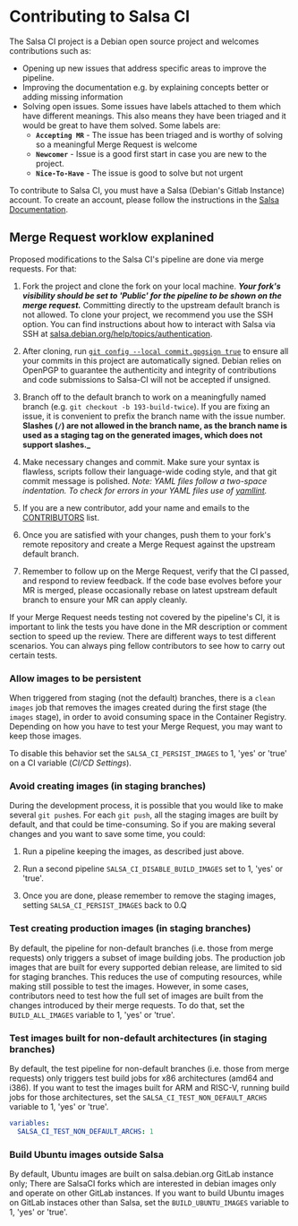 # Contributing to Salsa CI

The Salsa CI project is a Debian open source project and welcomes contributions
such as:

* Opening up new issues that address specific areas to improve the pipeline.
* Improving the documentation e.g. by explaining concepts better or adding
  missing information
* Solving open issues. Some issues have labels attached to them which have
  different meanings. This also means they have been triaged and it would be
  great to have them solved. Some labels are:
  * **`Accepting MR`** - The issue has been triaged and is worthy of solving
    so a meaningful Merge Request is welcome
  * **`Newcomer`** - Issue is a good first start in case you are new to the
    project.
  * **`Nice-To-Have`** - The issue is good to solve but not urgent

To contribute to Salsa CI, you must have a Salsa (Debian's Gitlab Instance)
account. To create an account, please follow the instructions in the [Salsa
Documentation](https://wiki.debian.org/Salsa/Doc#Users).

## Merge Request worklow explanined

Proposed modifications to the Salsa CI's pipeline are done via merge requests.
For that:

1. Fork the project and clone the fork on your local machine. **_Your fork's
   visibility should be set to 'Public' for the pipeline to be shown on the
   merge request._** Committing directly to the upstream default branch is not
   allowed. To clone your project, we recommend you use the SSH option. You can
   find instructions about how to interact with Salsa via SSH at
   [salsa.debian.org/help/topics/authentication](https://salsa.debian.org/help/topics/authentication/index.md).

1. After cloning, run [`git config --local commit.gpgsign true`](https://git-scm.com/book/en/v2/Git-Tools-Signing-Your-Work#_everyone_must_sign)
   to ensure all your commits in this project are automatically signed. Debian
   relies on OpenPGP to guarantee the authenticity and integrity of contributions
   and code submissions to Salsa-CI will not be accepted if unsigned.

1. Branch off to the default branch to work on a meaningfully named branch (e.g.
   `git checkout -b 193-build-twice`). If you are fixing an issue, it is
   convenient to prefix the branch name with the issue number. **Slashes (`/`)
   are not allowed in the branch name, as the branch name is used as a staging
   tag on the generated images, which does not support slashes._**

1. Make necessary changes and commit. Make sure your syntax is flawless, scripts
   follow their language-wide coding style, and that git commit message is
   polished. *Note: YAML files follow a two-space indentation. To check for
   errors in your YAML files use of
   [yamllint](https://manpages.debian.org/unstable/yamllint/yamllint.1.en.html).*

1. If you are a new contributor, add your name and emails to the
   [CONTRIBUTORS](CONTRIBUTORS) list.

1. Once you are satisfied with your changes, push them to your fork's remote
   repository and create a Merge Request against the upstream default branch.

1. Remember to follow up on the Merge Request, verify that the CI passed, and
   respond to review feedback. If the code base evolves before your MR is
   merged, please occasionally rebase on latest upstream default branch to
   ensure your MR can apply cleanly.

If your Merge Request needs testing not covered by the pipeline's CI, it is
important to link the tests you have done in the MR description or comment
section to speed up the review. There are different ways to test different
scenarios. You can always ping fellow contributors to see how to carry out
certain tests.

### Allow images to be persistent

When triggered from staging (not the default) branches, there is a `clean
images` job that removes the images created during the first stage (the `images`
stage), in order to avoid consuming space in the Container Registry. Depending
on how you have to test your Merge Request, you may want to keep those images.

To disable this behavior set the `SALSA_CI_PERSIST_IMAGES` to 1, 'yes' or
'true' on a CI variable (*CI/CD Settings*).

### Avoid creating images (in staging branches)

During the development process, it is possible that you would like to make
several `git push`es. For each `git push`, all the staging images are built by
default, and that could be time-consuming. So if you are making several changes
and you want to save some time, you could:

1. Run a pipeline keeping the images, as described just above.

1. Run a second pipeline `SALSA_CI_DISABLE_BUILD_IMAGES` set to 1, 'yes' or
   'true'.

1. Once you are done, please remember to remove the staging images, setting
   `SALSA_CI_PERSIST_IMAGES` back to 0.Q

### Test creating production images (in staging branches)

By default, the pipeline for non-default branches (i.e. those from merge
requests) only triggers a subset of image building jobs. The production job
images that are built for every supported debian release, are limited to sid
for staging branches. This reduces the use of computing resources, while making
still possible to test the images. However, in some cases, contributors need to
test how the full set of images are built from the changes introduced by their
merge requests. To do that, set the `BUILD_ALL_IMAGES` variable to 1, 'yes' or
'true'.

### Test images built for non-default architectures (in staging branches)

By default, the test pipeline for non-default branches (i.e. those from merge
requests) only triggers test build jobs for x86 architectures (amd64 and i386).
If you want to test the images built for ARM and RISC-V, running build jobs for
those architectures, set the `SALSA_CI_TEST_NON_DEFAULT_ARCHS` variable to 1,
'yes' or 'true'.

```yaml
variables:
  SALSA_CI_TEST_NON_DEFAULT_ARCHS: 1
```

### Build Ubuntu images outside Salsa

By default, Ubuntu images are built on salsa.debian.org GitLab instance only;
There are SalsaCI forks which are interested in debian images only and operate
on other GitLab instances. If you want to build Ubuntu images on GitLab instaces
other than Salsa, set the `BUILD_UBUNTU_IMAGES` variable to 1, 'yes' or 'true'.
